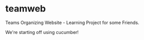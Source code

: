 teamweb
=======

Teams Organizing Website - Learning Project for some Friends.

We're starting off using cucumber!